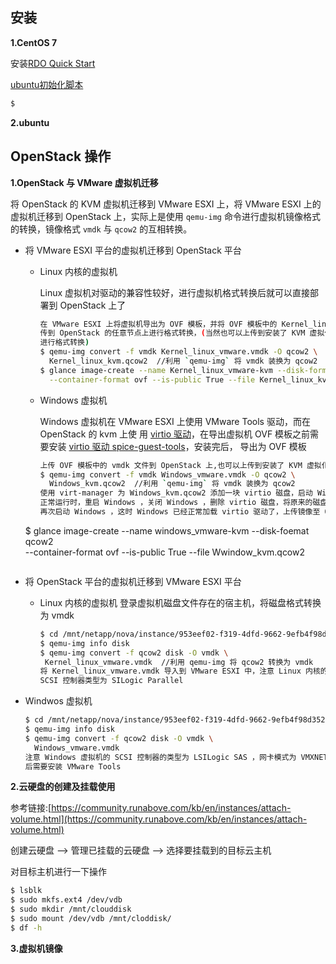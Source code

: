 

## 安装

**1.CentOS 7** 

安装[RDO Quick Start](https://www.rdoproject.org/install/quickstart/)

[ubuntu初始化脚本](http://www.chenshake.com/openstack-mirror-and-password/)

```bash
$ 
```

**2.ubuntu**


## OpenStack 操作

**1.OpenStack 与 VMware 虚拟机迁移**

将 OpenStack 的 KVM 虚拟机迁移到 VMware ESXI 上，将 VMware ESXI 上的虚拟机迁移到 OpenStack
上，实际上是使用 `qemu-img` 命令进行虚拟机镜像格式的转换，镜像格式 `vmdk` 与 `qcow2` 的互相转换。

* 将 VMware ESXI 平台的虚拟机迁移到 OpenStack 平台

   + Linux 内核的虚拟机
     
     Linux 虚拟机对驱动的兼容性较好，进行虚拟机格式转换后就可以直接部署到 OpenStack 上了
     ```bash
     在 VMware ESXI 上将虚拟机导出为 OVF 模板，并将 OVF 模板中的 Kernel_linux.vmdk 的文件上
     传到 OpenStack 的任意节点上进行格式转换，(当然也可以上传到安装了 KVM 虚拟化工具的 Linux 上
     进行格式转换)
     $ qemu-img convert -f vmdk Kernel_linux_vmware.vmdk -O qcow2 \
       Kernel_linux_kvm.qcow2  //利用 `qemu-img` 将 vmdk 装换为 qcow2
     $ glance image-create --name Kernel_linux_vmware-kvm --disk-format qcow2 \
       --container-format ovf --is-public True --file Kernel_linux_kvm.qcow2
     ```
   + Windows 虚拟机
     
     Windows 虚拟机在 VMware ESXI 上使用 VMware Tools 驱动，而在 OpenStack 的 kvm 上使
     用 [virtio 驱动]()，在导出虚拟机 OVF 模板之前需要安装 [virtio 驱动 spice-guest-tools](https://www.spice-space.org/download/binaries/spice-guest-tools/)，安装完后，
     导出为 OVF 模板
     ```bash
     上传 OVF 模板中的 vmdk 文件到 OpenStack 上,也可以上传到安装了 KVM 虚拟化工具的 Linux 上
     $ qemu-img convert -f vmdk Windows_vmware.vmdk -O qcow2 \
       Windows_kvm.qcow2  //利用 `qemu-img` 将 vmdk 装换为 qcow2
     使用 virt-manager 为 Windows_kvm.qcow2 添加一块 virtio 磁盘，启动 Windows ，待 Windows
     正常运行时，重启 Windows ，关闭 Windows ，删除 virtio 磁盘，将原来的磁盘总线类型改为 virtio 
     再次启动 Windows ，这时 Windows 已经正常加载 virtio 驱动了，上传镜像至 OpenStack 上
   $ glance image-create --name windows_vmware-kvm --disk-foemat qcow2 \
     --container-format ovf --is-public True --file Wwindow_kvm.qcow2
     ```
     
* 将 OpenStack 平台的虚拟机迁移到 VMware ESXI 平台

  + Linux 内核的虚拟机
    登录虚拟机磁盘文件存在的宿主机，将磁盘格式转换为 vmdk
    ```bash
    $ cd /mnt/netapp/nova/instance/953eef02-f319-4dfd-9662-9efb4f98d352/
    $ qemu-img info disk
    $ qemu-img convert -f qcow2 disk -O vmdk \
     Kernel_linux_vmware.vmdk  //利用 qemu-img 将 qcow2 转换为 vmdk
    将 Kernel_linux_vmware.vmdk 导入到 VMware ESXI 中，注意 Linux 内核的虚拟机的
    SCSI 控制器类型为 SILogic Parallel
    ```  
 + Windwos 虚拟机
   
   ```bash
   $ cd /mnt/netapp/nova/instance/953eef02-f319-4dfd-9662-9efb4f98d352/
   $ qemu-img info disk
   $ qemu-img convert -f qcow2 disk -O vmdk \
     Windows_vmware.vmdk
   注意 Windows 虚拟机的 SCSI 控制器的类型为 LSILogic SAS ，网卡模式为 VMXNET 3 ，最
   后需要安装 VMware Tools
   ```


**2.云硬盘的创建及挂载使用**

参考链接:[https://community.runabove.com/kb/en/instances/attach-volume.html](https://community.runabove.com/kb/en/instances/attach-volume.html)

创建云硬盘 --> 管理已挂载的云硬盘 --> 选择要挂载到的目标云主机

对目标主机进行一下操作

```bash
$ lsblk 
$ sudo mkfs.ext4 /dev/vdb 
$ sudo mkdir /mnt/clouddisk
$ sudo mount /dev/vdb /mnt/cloddisk/
$ df -h
```

**3.虚拟机镜像**